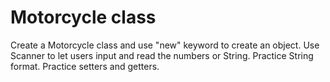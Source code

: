 # Motorcycle class
Create a Motorcycle class and use "new" keyword to create an object.
Use Scanner to let users input and read the numbers or String.
Practice String format.
Practice setters and getters.
